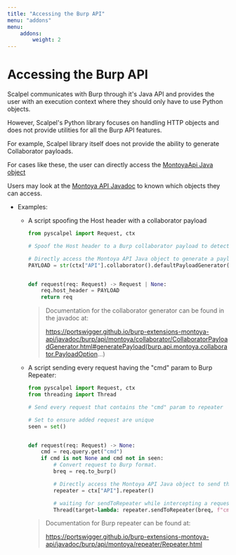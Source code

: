 ```yaml
---
title: "Accessing the Burp API"
menu: "addons"
menu:
    addons:
        weight: 2
---
```


# Accessing the Burp API

Scalpel communicates with Burp through it's Java API and
provides the user with an execution context where they should only have to use Python objects.

However, Scalpel's Python library focuses on handling HTTP objects
and does not provide utilities for all the Burp API features.

For example, Scalpel library itself does not provide the ability to generate Collaborator payloads.

For cases like these, the user can directly access the [MontoyaApi Java object](https://portswigger.github.io/burp-extensions-montoya-api/javadoc/burp/api/montoya/MontoyaApi.html)

Users may look at the [Montoya API Javadoc](https://portswigger.github.io/burp-extensions-montoya-api/javadoc/burp/api/montoya/MontoyaApi.html) to known which objects they can access.

-   Examples:

    -   A script spoofing the Host header with a collaborator payload

        ```python
        from pyscalpel import Request, ctx

        # Spoof the Host header to a Burp collaborator payload to detect out-of-band interactions and HTTP SSRFs

        # Directly access the Montoya API Java object to generate a payload
        PAYLOAD = str(ctx["API"].collaborator().defaultPayloadGenerator().generatePayload())


        def request(req: Request) -> Request | None:
            req.host_header = PAYLOAD
            return req
        ```

        > Documentation for the collaborator generator can be found in the javadoc at:
        >
        > https://portswigger.github.io/burp-extensions-montoya-api/javadoc/burp/api/montoya/collaborator/CollaboratorPayloadGenerator.html#generatePayload(burp.api.montoya.collaborator.PayloadOption...)

    -   A script sending every request having the "cmd" param to Burp Repeater:

        ```python
        from pyscalpel import Request, ctx
        from threading import Thread

        # Send every request that contains the "cmd" param to repeater

        # Set to ensure added request are unique
        seen = set()


        def request(req: Request) -> None:
            cmd = req.query.get("cmd")
            if cmd is not None and cmd not in seen:
                # Convert request to Burp format.
                breq = req.to_burp()

                # Directly access the Montoya API Java object to send the request to repeater
                repeater = ctx["API"].repeater()

                # waiting for sendToRepeater while intercepting a request causes a Burp deadlock
                Thread(target=lambda: repeater.sendToRepeater(breq, f"cmd={cmd}")).start()
        ```

        > Documentation for Burp repeater can be found at:
        >
        > https://portswigger.github.io/burp-extensions-montoya-api/javadoc/burp/api/montoya/repeater/Repeater.html
